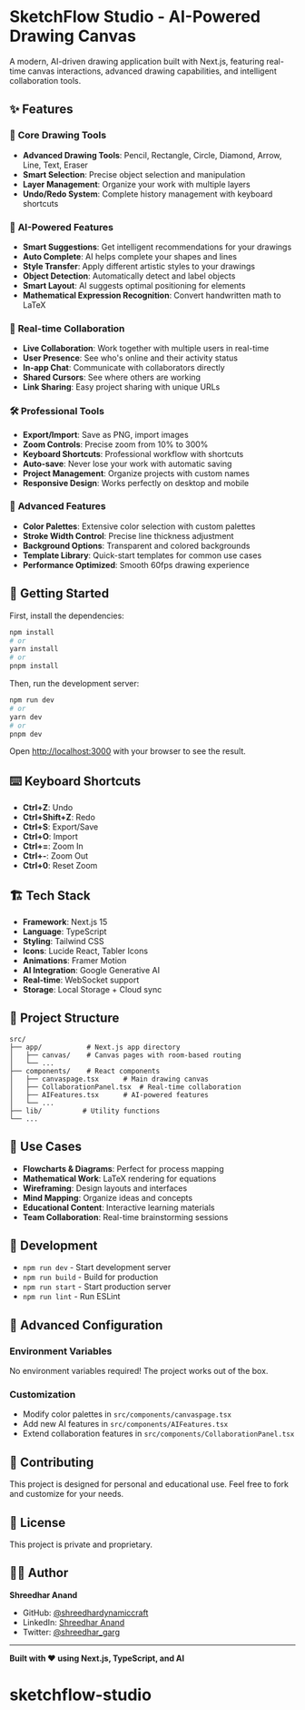 # SketchFlow Studio - AI-Powered Drawing Canvas

A modern, AI-driven drawing application built with Next.js, featuring real-time canvas interactions, advanced drawing capabilities, and intelligent collaboration tools.

## ✨ Features

### 🎨 **Core Drawing Tools**
- **Advanced Drawing Tools**: Pencil, Rectangle, Circle, Diamond, Arrow, Line, Text, Eraser
- **Smart Selection**: Precise object selection and manipulation
- **Layer Management**: Organize your work with multiple layers
- **Undo/Redo System**: Complete history management with keyboard shortcuts

### 🤖 **AI-Powered Features**
- **Smart Suggestions**: Get intelligent recommendations for your drawings
- **Auto Complete**: AI helps complete your shapes and lines
- **Style Transfer**: Apply different artistic styles to your drawings
- **Object Detection**: Automatically detect and label objects
- **Smart Layout**: AI suggests optimal positioning for elements
- **Mathematical Expression Recognition**: Convert handwritten math to LaTeX

### 👥 **Real-time Collaboration**
- **Live Collaboration**: Work together with multiple users in real-time
- **User Presence**: See who's online and their activity status
- **In-app Chat**: Communicate with collaborators directly
- **Shared Cursors**: See where others are working
- **Link Sharing**: Easy project sharing with unique URLs

### 🛠️ **Professional Tools**
- **Export/Import**: Save as PNG, import images
- **Zoom Controls**: Precise zoom from 10% to 300%
- **Keyboard Shortcuts**: Professional workflow with shortcuts
- **Auto-save**: Never lose your work with automatic saving
- **Project Management**: Organize projects with custom names
- **Responsive Design**: Works perfectly on desktop and mobile

### 🎯 **Advanced Features**
- **Color Palettes**: Extensive color selection with custom palettes
- **Stroke Width Control**: Precise line thickness adjustment
- **Background Options**: Transparent and colored backgrounds
- **Template Library**: Quick-start templates for common use cases
- **Performance Optimized**: Smooth 60fps drawing experience

## 🚀 Getting Started

First, install the dependencies:

```bash
npm install
# or
yarn install
# or
pnpm install
```

Then, run the development server:

```bash
npm run dev
# or
yarn dev
# or
pnpm dev
```

Open [http://localhost:3000](http://localhost:3000) with your browser to see the result.

## ⌨️ Keyboard Shortcuts

- **Ctrl+Z**: Undo
- **Ctrl+Shift+Z**: Redo
- **Ctrl+S**: Export/Save
- **Ctrl+O**: Import
- **Ctrl+=**: Zoom In
- **Ctrl+-**: Zoom Out
- **Ctrl+0**: Reset Zoom

## 🏗️ Tech Stack

- **Framework**: Next.js 15
- **Language**: TypeScript
- **Styling**: Tailwind CSS
- **Icons**: Lucide React, Tabler Icons
- **Animations**: Framer Motion
- **AI Integration**: Google Generative AI
- **Real-time**: WebSocket support
- **Storage**: Local Storage + Cloud sync

## 📁 Project Structure

```
src/
├── app/           # Next.js app directory
│   ├── canvas/    # Canvas pages with room-based routing
│   └── ...
├── components/    # React components
│   ├── canvaspage.tsx      # Main drawing canvas
│   ├── CollaborationPanel.tsx  # Real-time collaboration
│   ├── AIFeatures.tsx      # AI-powered features
│   └── ...
├── lib/          # Utility functions
└── ...
```

## 🎨 Use Cases

- **Flowcharts & Diagrams**: Perfect for process mapping
- **Mathematical Work**: LaTeX rendering for equations
- **Wireframing**: Design layouts and interfaces
- **Mind Mapping**: Organize ideas and concepts
- **Educational Content**: Interactive learning materials
- **Team Collaboration**: Real-time brainstorming sessions

## 🚀 Development

- `npm run dev` - Start development server
- `npm run build` - Build for production
- `npm run start` - Start production server
- `npm run lint` - Run ESLint

## 🔧 Advanced Configuration

### Environment Variables
No environment variables required! The project works out of the box.

### Customization
- Modify color palettes in `src/components/canvaspage.tsx`
- Add new AI features in `src/components/AIFeatures.tsx`
- Extend collaboration features in `src/components/CollaborationPanel.tsx`

## 🤝 Contributing

This project is designed for personal and educational use. Feel free to fork and customize for your needs.

## 📄 License

This project is private and proprietary.

## 👨‍💻 Author

**Shreedhar Anand**
- GitHub: [@shreedhardynamiccraft](https://github.com/shreedhardynamiccraft)
- LinkedIn: [Shreedhar Anand](https://www.linkedin.com/in/shreedhar-anand-23a699214/)
- Twitter: [@shreedhar_garg](https://x.com/shreedhar_garg)

---

**Built with ❤️ using Next.js, TypeScript, and AI**
# sketchflow-studio
